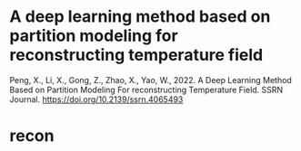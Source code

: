 # A deep learning method based on partition modeling for reconstructing temperature field

Peng, X., Li, X., Gong, Z., Zhao, X., Yao, W., 2022. A Deep Learning Method Based on Partition Modeling For reconstructing Temperature Field. SSRN Journal. https://doi.org/10.2139/ssrn.4065493
# recon
